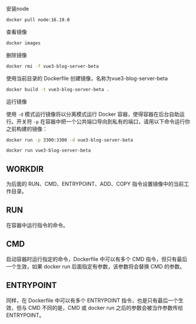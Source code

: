 安装node

```sh
docker pull node:16.19.0
```

查看镜像

```sh
docker images
```

删除镜像

```sh
docker rmi -f vue3-blog-server-beta
```

使用当前目录的 Dockerfile 创建镜像，名称为vue3-blog-server-beta

```sh
docker build -t vue3-blog-server-beta .
```

运行镜像

使用 `-d` 模式运行镜像将以分离模式运行 Docker 容器，使得容器在后台自助运行。开关符 `-p` 在容器中把一个公共端口导向到私有的端口，请用以下命令运行你之前构建的镜像：

```sh
docker run -p 3300:3300 -d vue3-blog-server-beta
```



```sh
docker run vue3-blog-server-beta
```



## WORKDIR

为后面的 RUN、CMD、ENTRYPOINT、ADD、COPY 指令设置镜像中的当前工作目录。

## RUN

在容器中运行指令的命令。

## CMD

启动容器时运行指定的命令，Dockerfile 中可以有多个 CMD 指令，但只有最后一个生效，如果 docker run 后面指定有参数，该参数将会替换 CMD 的参数。

## ENTRYPOINT

同样，在 Dockerfile 中可以有多个 ENTRYPOINT 指令，也是只有最后一个生效，但与 CMD 不同的是，CMD 或 docker run 之后的参数会被当作参数传给 ENTRYPOINT。
